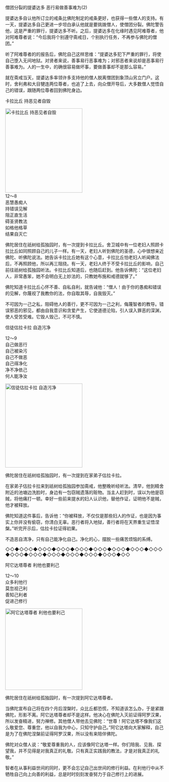 僧团分裂的提婆达多 恶行易做善事难为(2)

提婆达多自认他所订立的戒条比佛陀制定的戒条更好，也获得一些僧人的支持。有一天，提婆达多自己更进一步坦白承认他就是要挑拨僧人，使僧团分裂。佛陀警告他，这是严重的罪行，提婆达多不听。之后，提婆达多在化缘时遇见阿难尊者，他对阿难尊者说：“今后我将个别遵守斋戒日，个别执行任务，不再参与佛陀的僧团。”

听了阿难尊者的的报告后，佛陀自己这样思维：“提婆达多犯下严重的罪行，将使自己堕入无间地狱。对贤者来说，善事易行恶事难为；对邪恶者来说却是恶事易行善事难为。人的一生中，的确很容易做坏事，要做善事却不是那么容易。”

就在斋戒当天，提婆达多率领许多支持他的僧人脱离僧团到象顶山另立门户。这时，舍利弗和大目犍连两位尊者，也追了上去，向众僧开导后，大多数僧人觉悟自己的错误，跟随两位尊者回到佛陀身边。

卡拉比丘 持恶见者自毁

<div class="e2">
<img src="images/fjj-54-1.jpg" width="245" height="267" alt="卡拉比丘 持恶见者自毁"/>
<div>
12～8<br>
 恶慧愚痴人<br>
 持错误见解<br>
 阻正直生活<br>
 碍圣贤教法<br>
 如格他格草<br>
 结果自灭亡
</div>
</div>

佛陀居住在祇树给孤独园时，有一次提到卡拉比丘。舍卫城中有一位老妇人照顾卡拉比丘如同照顾自己的儿子一样。有一天，老妇人听到佛陀的圣德，心中很想亲近佛陀、听佛陀说法。她告诉卡拉比丘她有这个心意，卡拉比丘怕老妇人听闻佛法后，不再照顾他，所以再三阻挠。有一天，老妇人终于不受卡拉比丘的影响，自己前往祇树给孤独园听法。卡拉比丘知道后，也随后赶到。他告诉佛陀：“这位老妇人，非常愚笨，她不会明白无上妙法的，只教她布施和戒德就够了。”

佛陀知道卡拉比丘心怀不善、自私自利，就告诫他：“僧人！由于你的愚痴和错误的见解，你蔑视了我教你的法，你自取其辱，自我毁灭。”

不可因为一己之私，阻碍他人的善行，更不可因为一己之利，侮蔑智者的教导。错误邪恶的邪见，都由自我意识和贪爱产生，它使道德沦陷，引人误入罪恶的深渊，使人受苦受难。它毁人毁己，不可不慎。



信徒估拉卡拉 自造污净

<div class="e2">
<div>
 <p class="p13-5">12～9<br>
 自己做恶行<br>
 自己被染污<br>
 自己不做恶<br>
 自己得净化<br>
 净不净依己<br>
 何人能净汝</p> 
</div>
<img src="images/fjj-54-2.jpg" width="245" height="266" alt="信徒估拉卡拉 自造污净"/>
</div>

佛陀居住在祇树给孤独园时，有一次提到在家弟子估拉卡拉。

在家弟子估拉卡拉来到祇树给孤独园参加斋戒，他整晚听经听法。清早，他到精舍附近的池塘边洗脸时，身边有一包窃贼遗落的赃物。当主人赶到时，误以为他是窃贼，将他痛打一顿。幸好一些前来提水的妇人认识他，替他作证，证明他不是贼，他才被释放。

佛陀知道这件事后，告诉他：“你被释放，不仅仅是那些妇人的作证，也是因为事实上你并没有偷窃，你清白无辜。恶行者将入地狱，善行者将在天界重生证悟涅槃。”听完开示后，估拉卡拉证得初果。

不造恶自清净，只有自己能净化自己。净化的心，摆脱一些痛苦烦恼的系缚。

◇◇◆◇◇◇◆◇◇◇◆◇◇◇◆◇◇◇◆◇◇◇◆◇◇◇◆◇◇◇◆◇◇◇◆◇◇◇◆◇◇◇◆◇◇◇◆◇◇◇◆◇◇◇◆◇◇◇◆◇◇



阿它达塔尊者 利他也要利己

<div class="e2">
<div>
 <p class="p13-5">12～10<br>
 众多利他行<br>
 莫忽视己利<br>
 善知己利者<br>
 促进己修行<br>
 </p> 
</div>
<img src="images/fjj-54-3.jpg" width="245" height="258" alt="阿它达塔尊者 利他也要利己"/>
</div>

佛陀居住在祇树给孤独园时，有一次提到阿它达塔尊者。

当佛陀宣布自己将在四个月后涅槃时，众比丘都恐慌，不知道该怎么办，于是紧跟佛陀，形影不离。阿它达塔尊者却不是这样。他决心在佛陀入灭前证得阿罗汉果，所以发奋精进，努力禅修。其他僧人带他去见佛陀：“世尊！阿它达塔不像我们这么敬爱您、尊重您，他以自我为中心，只知守护自己。”阿它达塔向大家解释，自己是为了在佛陀涅槃前证得阿罗汉果，所以没有来陪伴佛陀。

佛陀对众僧人说：“敬爱尊重我的人，应该像阿它达塔一样。你们陪我、见我、探望我，并不见得是对我真正的礼敬。只有真正实践我的教法，才是对我真正的礼敬。”

智者在从事利益世间的同时，更不会忘记自己出世间的修行利益。在利他行中从不牺牲自己向上向善的利益，总是时时刻刻发奋努力于自己修行上的进展。
